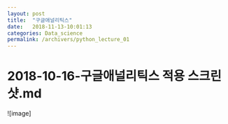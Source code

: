 ```yaml
---
layout: post
title:  "구글애널리틱스"
date:   2018-11-13-10:01:13
categories: Data_science
permalink: /archivers/python_lecture_01
---
```


# 2018-10-16-구글애널리틱스 적용 스크린샷.md

![image]

